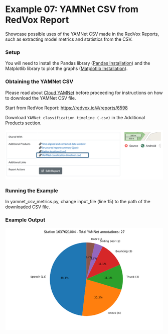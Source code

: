 # Example 07: YAMNet CSV from RedVox Report

Showcase possible uses of the YAMNet CSV made in the RedVox Reports, such as extracting model metrics and statistics 
from the CSV.

### Setup

You will need to install the Pandas library 
([Pandas Installation](https://pandas.pydata.org/docs/getting_started/install.html))
and the Matplotlib library to plot the graphs 
([Matplotlib Installation](https://matplotlib.org/stable/users/installing/index.html)).

### Obtaining the YAMNet CSV

Please read about [Cloud YAMNet](https://github.com/RedVoxInc/redvox-examples/blob/main/examples/ex_06_cloud_yamnet/cloud_yamnet.md#yamnet-on-the-edge-and-in-the-cloud)
before proceeding for instructions on how to download the YAMNet CSV file.

Start from RedVox Report:
https://redvox.io/#/reports/6598

Download `YAMNet classification timeline (.csv)` in the Additional Products section.  

![](img/location_csv.png)

### Running the Example

In yamnet_csv_metrics.py, change input_file (line 15) to the path of the downloaded CSV file.

### Example Output
![](img/csv_example.png)
